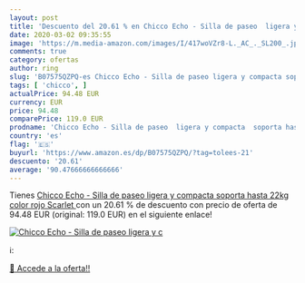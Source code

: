 ```yaml
---
layout: post
title: 'Descuento del 20.61 % en Chicco Echo - Silla de paseo  ligera y c'
date: 2020-03-02 09:35:55
image: 'https://m.media-amazon.com/images/I/417woVZr8-L._AC_._SL200_.jpg'
comments: true
category: ofertas
author: ring
slug: 'B07575QZPQ-es Chicco Echo - Silla de paseo ligera y compacta soporta...'
tags: [ 'chicco', ]
actualPrice: 94.48 EUR
currency: EUR
price: 94.48
comparePrice: 119.0 EUR
prodname: 'Chicco Echo - Silla de paseo  ligera y compacta  soporta hasta 22kg  color rojo  Scarlet '
country: 'es'
flag: '🇪🇸'
buyurl: 'https://www.amazon.es/dp/B07575QZPQ/?tag=tolees-21'
descuento: '20.61'
average: '90.47666666666666'
---
```


Tienes [Chicco Echo - Silla de paseo  ligera y compacta  soporta hasta 22kg  color rojo  Scarlet ](https://www.amazon.es/dp/B07575QZPQ/?tag=tolees-21) con un 20.61 % de descuento con precio de oferta de 94.48 EUR (original: 119.0 EUR) en el siguiente enlace!

[![Chicco Echo - Silla de paseo  ligera y c](https://m.media-amazon.com/images/I/417woVZr8-L._AC_._SL200_.jpg)](https://www.amazon.es/dp/B07575QZPQ/?tag=tolees-21)

ℹ️:


[🛒 Accede a la oferta!!](https://www.amazon.es/dp/B07575QZPQ/?tag=tolees-21)
